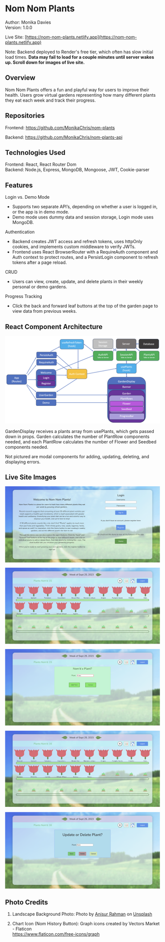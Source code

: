 # Nom Nom Plants
Author: Monika Davies\
Version: 1.0.0

Live Site: [https://nom-nom-plants.netlify.app](https://nom-nom-plants.netlify.app)

Note: Backend deployed to Render's free tier, which often has slow initial load times. **Data may fail to load for a couple minutes until server wakes up. Scroll down for images of live site.**

## Overview
Nom Nom Plants offers a fun and playful way for users to improve their health. Users grow virtual gardens representing how many different plants they eat each week and track their progress.

## Repositories

Frontend: https://github.com/MonikaChris/nom-plants

Backend: https://github.com/MonikaChris/nom-plants-api

## Technologies Used

Frontend: React, React Router Dom\
Backend: Node.js, Express, MongoDB, Mongoose, JWT, Cookie-parser

## Features

Login vs. Demo Mode

- Supports two separate API’s, depending on whether a user is logged in, or the app is in demo mode.
- Demo mode uses dummy data and session storage, Login mode uses MongoDB.

Authentication

- Backend creates JWT access and refresh tokens, uses httpOnly cookies, and implements custom middleware to verify JWTs.
- Frontend uses React BrowserRouter with a RequireAuth component and Auth context to protect routes, and a PersistLogin component to refresh tokens after a page reload.

CRUD

- Users can view, create, update, and delete plants in their weekly personal or demo gardens.

Progress Tracking

- Click the back and forward leaf buttons at the top of the garden page to view data from previous weeks.

## React Component Architecture

![Component Architecture](src/images/NomPlantsReactComponents.png)

GardenDisplay receives a plants array from usePlants, which gets passed down in props. Garden calculates the number of PlantRow components needed, and each PlantRow calculates the number of Flower and Seedbed components needed.

Not pictured are modal components for adding, updating, deleting, and displaying errors.

## Live Site Images

![Welcome Page](src/images/WelcomeScreen.png)

![Garden Page](src/images/GardenScreen1.png)

![Garden Page](src/images/GardenScreen2.png)

![Garden Page](src/images/GardenScreen3.png)

![Garden Page](src/images/GardenScreen4.png)

## Photo Credits

1. Landscape Background Photo:
Photo by <a href="https://unsplash.com/@arjabedbd?utm_source=unsplash&utm_medium=referral&utm_content=creditCopyText">Anisur Rahman</a> on <a href="https://unsplash.com/photos/K2b7UDed6uQ?utm_source=unsplash&utm_medium=referral&utm_content=creditCopyText">Unsplash</a>

2. Chart Icon (Nom History Button):
Graph icons created by Vectors Market - Flaticon\
https://www.flaticon.com/free-icons/graph
  